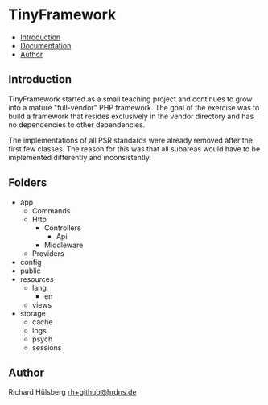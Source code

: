 # TinyFramework

- [Introduction](#introduction)
- [Documentation](./docs/index.md)
- [Author](#author)

## Introduction
TinyFramework started as a small teaching project and continues to grow
into a mature "full-vendor" PHP framework. The goal of the exercise was 
to build a framework that resides exclusively in the vendor directory 
and has no dependencies to other dependencies.

The implementations of all PSR standards were already removed after the
first few classes. The reason for this was that all subareas would have
to be implemented differently and inconsistently.

## Folders
- app
    - Commands
    - Http
        - Controllers
            - Api
        - Middleware
    - Providers
- config
- public
- resources
    - lang
        - en
    - views
- storage
    - cache
    - logs
    - psych
    - sessions 

## Author
Richard Hülsberg <rh+github@hrdns.de>
